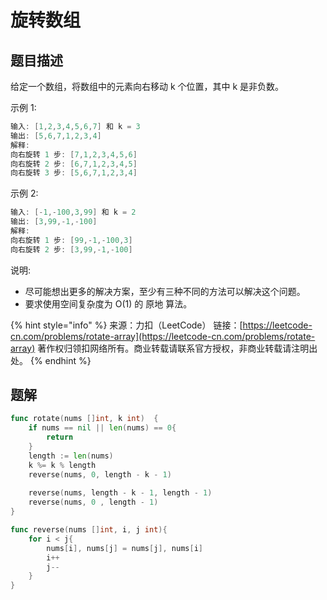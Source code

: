 # 旋转数组

## 题目描述

给定一个数组，将数组中的元素向右移动 k 个位置，其中 k 是非负数。

示例 1:

```go
输入: [1,2,3,4,5,6,7] 和 k = 3 
输出: [5,6,7,1,2,3,4] 
解释: 
向右旋转 1 步: [7,1,2,3,4,5,6] 
向右旋转 2 步: [6,7,1,2,3,4,5] 
向右旋转 3 步: [5,6,7,1,2,3,4] 
```

示例 2:

```go
输入: [-1,-100,3,99] 和 k = 2 
输出: [3,99,-1,-100] 
解释: 
向右旋转 1 步: [99,-1,-100,3] 
向右旋转 2 步: [3,99,-1,-100] 
```

说明:

* 尽可能想出更多的解决方案，至少有三种不同的方法可以解决这个问题。 
* 要求使用空间复杂度为 O\(1\) 的 原地 算法。

{% hint style="info" %}
来源：力扣（LeetCode） 链接：[https://leetcode-cn.com/problems/rotate-array](https://leetcode-cn.com/problems/rotate-array) 著作权归领扣网络所有。商业转载请联系官方授权，非商业转载请注明出处。
{% endhint %}

## 题解

```go
func rotate(nums []int, k int)  {
	if nums == nil || len(nums) == 0{
		return
	}
	length := len(nums)
	k %= k % length
	reverse(nums, 0, length - k - 1)
	
	reverse(nums, length - k - 1, length - 1)
	reverse(nums, 0 , length - 1)
}

func reverse(nums []int, i, j int){
	for i < j{
		nums[i], nums[j] = nums[j], nums[i]
		i++
		j--
	}
}
```


